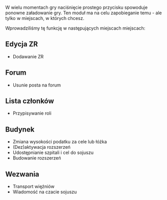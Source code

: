 W wielu momentach gry naciśnięcie prostego przycisku spowoduje ponowne załadowanie gry.
Ten moduł ma na celu zapobieganie temu - ale tylko w miejscach, w których chcesz.

Wprowadziliśmy tę funkcję w następujących miejscach miejscach:

## Edycja ZR

* Dodawanie ZR

## Forum

* Usunie posta na forum

## Lista członków

* Przypisywanie roli

## Budynek

* Zmiana wysokości podatku za cele lub łóżka
* (Dez)aktywacja rozszerzeń
* Udostępnianie szpitali i cel do sojuszu
* Budowanie rozszerzeń

## Wezwania

* Transport więźniów
* Wiadomość na czacie sojuszu
